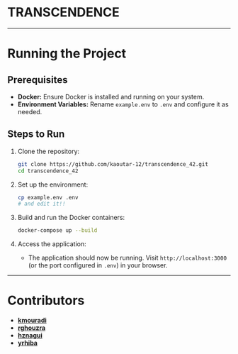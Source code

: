 # TRANSCENDENCE
---

# Running the Project

## Prerequisites
- **Docker:** Ensure Docker is installed and running on your system.
- **Environment Variables:** Rename `example.env` to `.env` and configure it as needed.

## Steps to Run
1. Clone the repository:
   ```bash
   git clone https://github.com/kaoutar-12/transcendence_42.git
   cd transcendence_42
   ```

2. Set up the environment:
   ```bash
   cp example.env .env
   # and edit it!!
   ```

3. Build and run the Docker containers:
   ```bash
   docker-compose up --build
   ```

4. Access the application:
   - The application should now be running. Visit `http://localhost:3000` (or the port configured in `.env`) in your browser.

---

# Contributors

- **[kmouradi](https://github.com/kaoutar-12)**  
- **[rghouzra](https://github.com/rghouzra)**  
- **[hznagui](https://github.com/houdaifaznagui)**
- **[yrhiba](https://github.com/yrhiba)**
